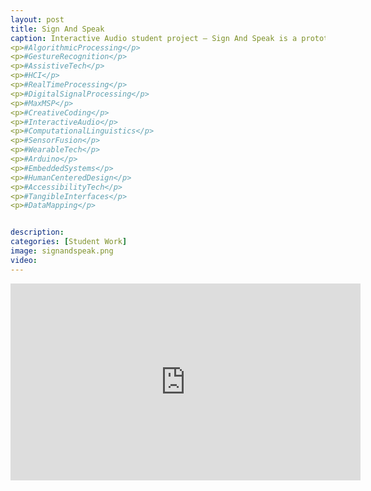 ```yaml
---
layout: post
title: Sign And Speak
caption: Interactive Audio student project — Sign And Speak is a prototype accessibility tool that converts American Sign Language into spoken word. Creators — Jeff Andrews, Michael Carter
<p>#AlgorithmicProcessing</p>
<p>#GestureRecognition</p>
<p>#AssistiveTech</p>
<p>#HCI</p>
<p>#RealTimeProcessing</p>
<p>#DigitalSignalProcessing</p>
<p>#MaxMSP</p>
<p>#CreativeCoding</p>
<p>#InteractiveAudio</p>
<p>#ComputationalLinguistics</p>
<p>#SensorFusion</p>
<p>#WearableTech</p>
<p>#Arduino</p>
<p>#EmbeddedSystems</p>
<p>#HumanCenteredDesign</p>
<p>#AccessibilityTech</p>
<p>#TangibleInterfaces</p>
<p>#DataMapping</p>


description:
categories: [Student Work]
image: signandspeak.png
video: 
---
```

<iframe width="560" height="315" src="https://www.youtube.com/embed/nImL_gp5A10" title="YouTube video player" frameborder="0" allow="accelerometer; autoplay; clipboard-write; encrypted-media; gyroscope; picture-in-picture; web-share" allowfullscreen></iframe>
